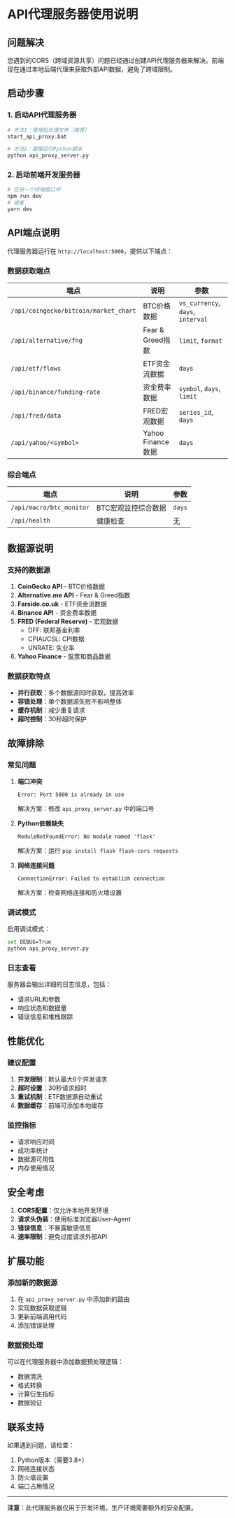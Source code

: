 # API代理服务器使用说明

## 问题解决

您遇到的CORS（跨域资源共享）问题已经通过创建API代理服务器来解决。前端现在通过本地后端代理来获取外部API数据，避免了跨域限制。

## 启动步骤

### 1. 启动API代理服务器

```bash
# 方法1：使用批处理文件（推荐）
start_api_proxy.bat

# 方法2：直接运行Python脚本
python api_proxy_server.py
```

### 2. 启动前端开发服务器

```bash
# 在另一个终端窗口中
npm run dev
# 或者
yarn dev
```

## API端点说明

代理服务器运行在 `http://localhost:5000`，提供以下端点：

### 数据获取端点

| 端点 | 说明 | 参数 |
|------|------|------|
| `/api/coingecko/bitcoin/market_chart` | BTC价格数据 | `vs_currency`, `days`, `interval` |
| `/api/alternative/fng` | Fear & Greed指数 | `limit`, `format` |
| `/api/etf/flows` | ETF资金流数据 | `days` |
| `/api/binance/funding-rate` | 资金费率数据 | `symbol`, `days`, `limit` |
| `/api/fred/data` | FRED宏观数据 | `series_id`, `days` |
| `/api/yahoo/<symbol>` | Yahoo Finance数据 | `days` |

### 综合端点

| 端点 | 说明 | 参数 |
|------|------|------|
| `/api/macro/btc_monitor` | BTC宏观监控综合数据 | `days` |
| `/api/health` | 健康检查 | 无 |

## 数据源说明

### 支持的数据源

1. **CoinGecko API** - BTC价格数据
2. **Alternative.me API** - Fear & Greed指数
3. **Farside.co.uk** - ETF资金流数据
4. **Binance API** - 资金费率数据
5. **FRED (Federal Reserve)** - 宏观数据
   - DFF: 联邦基金利率
   - CPIAUCSL: CPI数据
   - UNRATE: 失业率
6. **Yahoo Finance** - 股票和商品数据

### 数据获取特点

- **并行获取**：多个数据源同时获取，提高效率
- **容错处理**：单个数据源失败不影响整体
- **缓存机制**：减少重复请求
- **超时控制**：30秒超时保护

## 故障排除

### 常见问题

1. **端口冲突**
   ```
   Error: Port 5000 is already in use
   ```
   解决方案：修改 `api_proxy_server.py` 中的端口号

2. **Python依赖缺失**
   ```
   ModuleNotFoundError: No module named 'flask'
   ```
   解决方案：运行 `pip install flask flask-cors requests`

3. **网络连接问题**
   ```
   ConnectionError: Failed to establish connection
   ```
   解决方案：检查网络连接和防火墙设置

### 调试模式

启用调试模式：
```bash
set DEBUG=True
python api_proxy_server.py
```

### 日志查看

服务器会输出详细的日志信息，包括：
- 请求URL和参数
- 响应状态和数据量
- 错误信息和堆栈跟踪

## 性能优化

### 建议配置

1. **并发限制**：默认最大6个并发请求
2. **超时设置**：30秒请求超时
3. **重试机制**：ETF数据源自动重试
4. **数据缓存**：前端可添加本地缓存

### 监控指标

- 请求响应时间
- 成功率统计
- 数据源可用性
- 内存使用情况

## 安全考虑

1. **CORS配置**：仅允许本地开发环境
2. **请求头伪装**：使用标准浏览器User-Agent
3. **错误信息**：不暴露敏感信息
4. **速率限制**：避免过度请求外部API

## 扩展功能

### 添加新的数据源

1. 在 `api_proxy_server.py` 中添加新的路由
2. 实现数据获取逻辑
3. 更新前端调用代码
4. 添加错误处理

### 数据预处理

可以在代理服务器中添加数据预处理逻辑：
- 数据清洗
- 格式转换
- 计算衍生指标
- 数据验证

## 联系支持

如果遇到问题，请检查：
1. Python版本（需要3.8+）
2. 网络连接状态
3. 防火墙设置
4. 端口占用情况

---

**注意**：此代理服务器仅用于开发环境，生产环境需要额外的安全配置。

